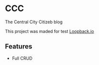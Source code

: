 # CCC
The Central City Citizeb blog


This project was maded for test [Loopback.io](http://loopback.io/)

## Features
* Full CRUD
